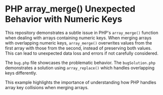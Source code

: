 # PHP array_merge() Unexpected Behavior with Numeric Keys

This repository demonstrates a subtle issue in PHP's `array_merge()` function when dealing with arrays containing numeric keys.  When merging arrays with overlapping numeric keys, `array_merge()` overwrites values from the first array with those from the second, instead of preserving both values.  This can lead to unexpected data loss and errors if not carefully considered.

The `bug.php` file showcases the problematic behavior. The `bugSolution.php` demonstrates a solution using `array_replace()` which handles overlapping keys differently.

This example highlights the importance of understanding how PHP handles array key collisions when merging arrays.